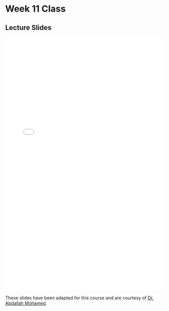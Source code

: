 # Week 11 Class

## Lecture Slides

<iframe src="../../2023-03-22 - Week11.pdf" width="100%" height="800px" frameBorder="0"> </iframe>

These slides have been adapted for this course and are courtesy of [Dr. Abdallah Mohamed](https://people.ok.ubc.ca/abdalmoh/).

